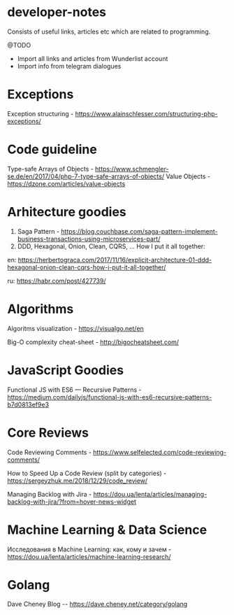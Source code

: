 # developer-notes
Consists of useful links, articles etc which are related to programming. 

@TODO
 * Import all links and articles from Wunderlist account
 * Import info from telegram dialogues

# Exceptions
Exception structuring - https://www.alainschlesser.com/structuring-php-exceptions/

# Code guideline
Type-safe Arrays of Objects - https://www.schmengler-se.de/en/2017/04/php-7-type-safe-arrays-of-objects/
Value Objects - https://dzone.com/articles/value-objects

# Arhitecture goodies
1. Saga Pattern - https://blog.couchbase.com/saga-pattern-implement-business-transactions-using-microservices-part/
2. DDD, Hexagonal, Onion, Clean, CQRS, … How I put it all together:
  
  en: https://herbertograca.com/2017/11/16/explicit-architecture-01-ddd-hexagonal-onion-clean-cqrs-how-i-put-it-all-together/
  
  ru: https://habr.com/post/427739/


# Algorithms
Algoritms visualization - https://visualgo.net/en

Big-O complexity cheat-sheet - http://bigocheatsheet.com/



# JavaScript Goodies
Functional JS with ES6 — Recursive Patterns - https://medium.com/dailyjs/functional-js-with-es6-recursive-patterns-b7d0813ef9e3

# Core Reviews
Code Reviewing Comments - https://www.selfelected.com/code-reviewing-comments/

How to Speed Up a Code Review (split by categories) - https://sergeyzhuk.me/2018/12/29/code_review/

Managing Backlog with Jira - https://dou.ua/lenta/articles/managing-backlog-with-jira/?from=hover-news-widget


# Machine Learning & Data Science

Исследования в Machine Learning: как, кому и зачем - https://dou.ua/lenta/articles/machine-learning-research/

# Golang
Dave Cheney Blog -- https://dave.cheney.net/category/golang
